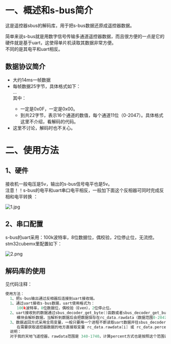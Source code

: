
# 一、概述和s-bus简介

这是遥控器sbus的解码库，用于把s-bus数据还原成遥控器数据。

简单来说s-bus就是用数字信号传输多通道遥控器数据，而且很方便的一点是它的硬件就是基于uart，这使得单片机读取其数据非常方便。  
不同的是其电平和uart相反。


## 数据协议简介

* 大约14ms一帧数据
* 每帧数据25字节，具体格式如下：  
	<START> <data0> <data1> ... <data21> <Flags> <END>  
	其中：  
    * <START>一定是0x0F，<END>一定是0x00。
    * <data0>到<data21>共22字节，表示16个通道的数值，每个通道11位（0-2047）。具体格式这里不介绍，看解码的代码。
* <Flags>这里不讨论，解码时也不关心。

# 二、使用方法

## 1、硬件

接收机一般电压是5v，输出的s-bus信号电平也是5v。  
注意！！s-bus的电平和uart串口电平相反，一般加下面这个反相器可同时完成反相和电平转换
：

![1.jpg](https://github.com/nicekwell/sbus-decoder/raw/img/1.jpg)

## 2、串口配置

s-bus的uart采用：100k波特率，8位数据位，偶校验，2位停止位，无流控。
stm32cubemx里配置如下：

![2.png](https://github.com/nicekwell/sbus-decoder/raw/img/2.png)

## 解码库的使用

见代码注释：

```c
使用方法：
  1、把s-bus输出通过反相器后连接到uart接收端。
  1、通过uart接收s-bus数据，uart使用格式为：
     100k波特率，8位数据位，偶校验（Even），2位停止位。
  2、uart接收到的数据通过sbus_decoder_get_byte()函数或者sbus_decoder_get_buf()函数传给此模块。
     模块会解析数据，当解析到数据后会把数据保存在rc_data.rawdata（数据范围0-2047） 和 rc_data.percent（数据范围0-100）中。
  3、数据返回方式采用全局变量，一般只要用一个进程不断读取uart数据并往sbus_decoder模块里送，模块就会不断刷新rc_data，
     在需要获取遥控器数据的地方直接取变量 rc_data.rawdata[i] 或 rc_data.percent[i] 即可。
  说明：
  对于我的天地飞遥控器，rawdata范围是 340-1740，计算percent方式也是按照这个范围计算的，如果其他遥控器范围不同的话则计算方式也不同。
```



